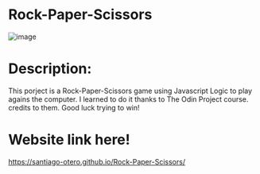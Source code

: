 # Rock-Paper-Scissors

![image](https://github.com/santiago-otero/Rock-Paper-Scissors/assets/142631458/eb5b2e3f-e06e-45f3-a67c-b1262280f9b8)

# Description: 
This porject is a Rock-Paper-Scissors game using Javascript Logic to play agains the computer.
I learned to do it thanks to The Odin Project course. credits to them.
Good luck trying to win!

# Website link here!  
https://santiago-otero.github.io/Rock-Paper-Scissors/
